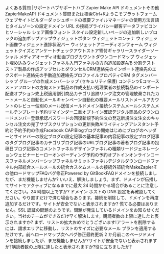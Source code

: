 よくある質問 |サポートハブサポートハブ Zapier Make API ドキュメントその他ZapierMakeAPI ドキュメント質問または検索Ctrl+Kようこそプラットフォームウェブサイトビルダーダッシュボードの概要ファイルマネージャの使用方法言語とタイムゾーンの設定ドメイン URL の接続プライバシー顧客データファビコンとソーシャル シェア画像フォント スタイル設定新しいページの追加新しいブロックの追加ポップアップウィジェットボタン ウィジェットコンテナ ウィジェット画像ウィジェット進捗状況バー ウィジェットアコーディオンフォーム ウィジェットクイズとアンケートチェックアウトストア寄付ギャラリースライダーソーシャル メディアオーディオ動画ブログカウントダウンコードマップ ウィジェット埋め込みウィジェットファネル入門ファネルの方向追加設定A/B 分割テストストア製品の作成アップセルとダウンセルCRM連絡先のインポート連絡先のエクスポート連絡先の手動追加連絡先プロファイルプロパティCRM タグメンバーシップ グループの作成メンバーシップ (セキュリティ保護) コンテンツEコマースストアフロントの方向ストア製品の作成支払い処理業者の接続製品のインポート配送オプション売上税適用割引商品カテゴリ追跡リンク注文の管理放棄されたカートメールと自動化メールキャンペーン自動化の概要メールリストメールアカウントのレビュー個別のメール送信メールドメイン接続システムメールシステムメールテンプレート予約リマインダー二重オプトイン確認デジタル商品のダウンロードメンバー登録承認パスワードの回復新規予約注文の発送新規注文注文のキャンセル注文の完了サブスクリプションの更新失敗AIライティングアシスタント予約と予約予約の作成Facebook CAPIBlogブログの開始はじめにブログのヘッダーとサイドバーの設定ブログの設定記事の基本記事の内容記事の設定ブログ記事のタグブログ記事のカテゴリブログ記事のURLブログ記事の著者ブログ記事の投稿日ブログ記事のコメントファネルデザインファネルの種類リードジェネレーションウェビナーヒーローオンボーディング予約の予約オプトインオンラインコースファネルメンバーシップファネルサミットファネルデジタルダウンロードファネル内部統合メールメールの統合カスタムメールの接続外部統合MakeZapierその他ロードマップFAQバグ修正Powered by GitBookFAQドメインを接続しましたが、まだ機能しませんか? いいえ、解決しましょう。まず、ドメインが伝播してサイトでアクティブになるまでに最大 24 時間かかる場合があることに注意してください。24 時間以上ですか? ドメイン ホストの DNS 設定を再確認してください。やり直すだけで済む場合もあります。接続を削除して、ドメインを再度追加するだけです。サイトが安全でないと表示されますか? 慌てる必要はありません。SSL 認証の問題のようです。問題が発生しているドメインをお知らせください。当社のチームができるだけ早く解決します。購読者数の上限に達したと表示されますか? まず、リストの拡大おめでとうございます!アラートを削除するには、請求エリアに移動し、リストのサイズに必要なメール プランを適用するだけです。前へロードマップ次へバグ修正最終更新 2 か月前このページドメインを接続しましたが、まだ機能しませんか?サイトが安全でないと表示されますか?購読者数の上限に達したと表示されますか?役に立ちましたか?